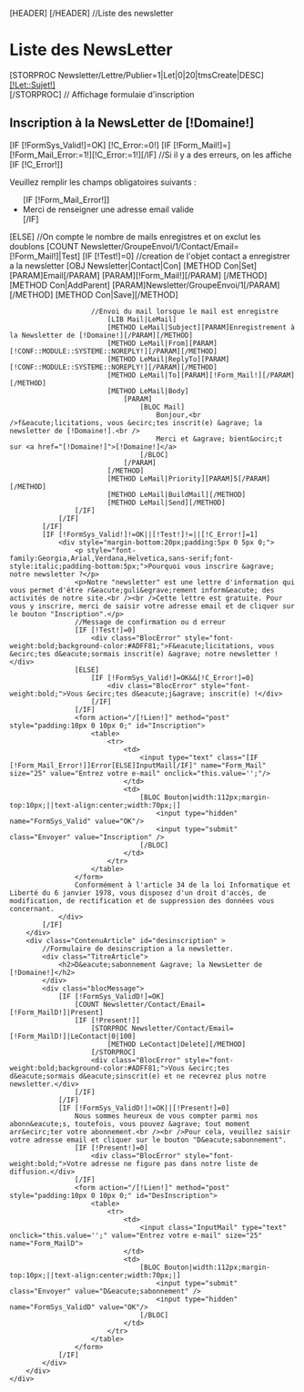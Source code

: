 [HEADER]
	<link rel="canonical" href="[!Domaine!]/[!Systeme::CurrentMenu::Url!]/[!Cat::Link!]" />
[/HEADER]
//Liste des newsletter
<div class="Redaction">
	<div class="TitreCategorie">
		<h1>Liste des NewsLetter</h1>
	</div>
	[STORPROC Newsletter/Lettre/Publier=1|Let|0|20|tmsCreate|DESC]
		<div class="ContenuArticle" >
			<a href="[!Domaine!]/Newsletter/Modeles/[!Let::Modele!].htm?Id=[!Let::Id!]" title="[!Let::Sujet!]" target="_blank" >
				[!Let::Sujet!]
			</a>
		</div>
	[/STORPROC]
	// Affichage formulaie d'inscription
	<div class="CpContact">
		<div class="TitreArticle">
			<h2>Inscription &agrave; la NewsLetter de [!Domaine!]</h2>
		</div>	
		<div class="ContenuArticle" >
			[IF [!FormSys_Valid!]=OK]
				[!C_Error:=0!]
				[IF [!Form_Mail!]=][!Form_Mail_Error:=1!][!C_Error:=1!][/IF]
				//Si il y a des erreurs, on les affiche
				[IF [!C_Error!]]
					<div class="BlocError">
						<p>Veuillez remplir les champs obligatoires suivants :</p>
						<ul>
							[IF [!Form_Mail_Error!]]<li>Merci de renseigner une adresse email valide</li>[/IF]
						</ul>
					</div>
				[ELSE]
					//On compte le nombre de mails enregistres et on exclut les doublons
					[COUNT Newsletter/GroupeEnvoi/1/Contact/Email=[!Form_Mail!]|Test]
					[IF [!Test!]=0]
						//creation de l'objet contact a enregistrer a la newsletter
							[OBJ Newsletter|Contact|Con]
							[METHOD Con|Set]
								[PARAM]Email[/PARAM]
								[PARAM][!Form_Mail!][/PARAM]
							[/METHOD]
							[METHOD Con|AddParent]
								[PARAM]Newsletter/GroupeEnvoi/1[/PARAM]
							[/METHOD]
							[METHOD Con|Save][/METHOD]
							
						//Envoi du mail lorsque le mail est enregistre
							[LIB Mail|LeMail]
							[METHOD LeMail|Subject][PARAM]Enregistrement à la Newsletter de [!Domaine!][/PARAM][/METHOD]
							[METHOD LeMail|From][PARAM][!CONF::MODULE::SYSTEME::NOREPLY!][/PARAM][/METHOD]
							[METHOD LeMail|ReplyTo][PARAM][!CONF::MODULE::SYSTEME::NOREPLY!][/PARAM][/METHOD]
							[METHOD LeMail|To][PARAM][!Form_Mail!][/PARAM][/METHOD]
							[METHOD LeMail|Body]
								[PARAM]
									[BLOC Mail]
										Bonjour,<br />f&eacute;licitations, vous &ecirc;tes inscrit(e) &agrave; la newsletter de [!Domaine!].<br />
										Merci et &agrave; bient&ocirc;t sur <a href="[!Domaine!]">[!Domaine!]</a>
									[/BLOC]
								[/PARAM]
							[/METHOD]
							[METHOD LeMail|Priority][PARAM]5[/PARAM][/METHOD]
							[METHOD LeMail|BuildMail][/METHOD]
							[METHOD LeMail|Send][/METHOD]
					[/IF]
				[/IF]
			[/IF]
			[IF [!FormSys_Valid!]!=OK||[!Test!]!=||[!C_Error!]=1]
				<div style="margin-bottom:20px;padding:5px 0 5px 0;">
					<p style="font-family:Georgia,Arial,Verdana,Helvetica,sans-serif;font-style:italic;padding-bottom:5px;">Pourquoi vous inscrire &agrave; notre newsletter ?</p>
					<p>Notre "newsletter" est une lettre d'information qui vous permet d'être r&eacute;guli&egrave;rement inform&eacute; des activités de notre site.<br /><br />Cette lettre est gratuite. Pour vous y inscrire, merci de saisir votre adresse email et de cliquer sur le bouton "Inscription".</p>
					//Message de confirmation ou d erreur
					[IF [!Test!]=0]
						<div class="BlocError" style="font-weight:bold;background-color:#ADFF81;">F&eacute;licitations, vous &ecirc;tes d&eacute;sormais inscrit(e) &agrave; notre newsletter !</div>
					[ELSE]
						[IF [!FormSys_Valid!]=OK&&[!C_Error!]=0]
							<div class="BlocError" style="font-weight:bold;">Vous &ecirc;tes d&eacute;j&agrave; inscrit(e) !</div>
						[/IF]
					[/IF]
					<form action="/[!Lien!]" method="post" style="padding:10px 0 10px 0;" id="Inscription">
						<table>
							<tr>
								<td>
									<input type="text" class="[IF [!Form_Mail_Error!]]Error[ELSE]InputMail[/IF]" name="Form_Mail" size="25" value="Entrez votre e-mail" onclick="this.value='';"/>
								</td>
								<td>
									[BLOC Bouton|width:112px;margin-top:10px;||text-align:center;width:70px;|]
										<input type="hidden" name="FormSys_Valid" value="OK"/>
										<input type="submit" class="Envoyer" value="Inscription" />
									[/BLOC]
								</td>
							</tr>
						</table>
					</form>
					Conformément à l'article 34 de la loi Informatique et Liberté du 6 janvier 1978, vous disposez d'un droit d'accès, de modification, de rectification et de suppression des données vous concernant.
				</div>
			[/IF]
		</div>
		<div class="ContenuArticle" id="desinscription" >
			//Formulaire de desinscription a la newsletter.
			<div class="TitreArticle">
				<h2>D&eacute;sabonnement &agrave; la NewsLetter de [!Domaine!]</h2>
			</div>	
			<div class="blocMessage">
				[IF [!FormSys_ValidD!]=OK]
					[COUNT Newsletter/Contact/Email=[!Form_MailD!]|Present]
					[IF [!Present!]]
						[STORPROC Newsletter/Contact/Email=[!Form_MailD!]|LeContact|0|100]
							[METHOD LeContact|Delete][/METHOD]
						[/STORPROC]
						<div class="BlocError" style="font-weight:bold;background-color:#ADFF81;">Vous &ecirc;tes d&eacute;sormais d&eacute;sinscrit(e) et ne recevrez plus notre newsletter.</div>
					[/IF]
				[/IF]
				[IF [!FormSys_ValidD!]!=OK||[!Present!]=0]
					Nous sommes heureux de vous compter parmi nos abonn&eacute;s, toutefois, vous pouvez &agrave; tout moment arr&ecirc;ter votre abonnement.<br /><br />Pour cela, veuillez saisir votre adresse email et cliquer sur le bouton "D&eacute;sabonnement".
					[IF [!Present!]=0]
						<div class="BlocError" style="font-weight:bold;">Votre adresse ne figure pas dans notre liste de diffusion.</div>
					[/IF]
					<form action="/[!Lien!]" method="post" style="padding:10px 0 10px 0;" id="DesInscription">
						<table>
							<tr>
								<td>
									<input class="InputMail" type="text" onclick="this.value='';" value="Entrez votre e-mail" size="25" name="Form_MailD">
								</td>
								<td>
									[BLOC Bouton|width:112px;margin-top:10px;||text-align:center;width:70px;|]
										<input type="submit" class="Envoyer" value="D&eacute;sabonnement" />
										<input type="hidden" name="FormSys_ValidD" value="OK"/>
									[/BLOC]
								</td>
							</tr>
						</table>
					</form>
				[/IF]
			</div>
		</div>
	</div>
</div>



